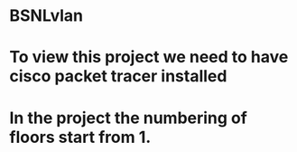 # BSNLvlan
# To view this project we need to have cisco packet tracer installed
# In the project the numbering of floors start from 1.
